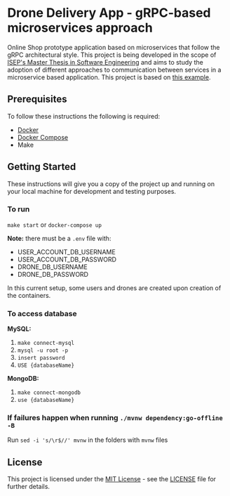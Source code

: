 # Drone Delivery App - gRPC-based microservices approach 

Online Shop prototype application based on microservices that follow the gRPC architectural style. This project is being developed in the scope of [ISEP's Master Thesis in Software Engineering](https://www.isep.ipp.pt/Course/Course/87) and aims to study the adoption of different approaches to communication between services in a microservice based application. This project is based on [this example](https://docs.microsoft.com/en-us/azure/architecture/microservices/model/domain-analysis).  

## Prerequisites

To follow these instructions the following is required:  
- [Docker](https://www.docker.com/)  
- [Docker Compose](https://docs.docker.com/compose/install/)  
- Make

## Getting Started

These instructions will give you a copy of the project up and running on your local machine for development and testing purposes.

### To run

`make start` or `docker-compose up`

**Note:** there must be a `.env` file with:  
- USER_ACCOUNT_DB_USERNAME  
- USER_ACCOUNT_DB_PASSWORD  
- DRONE_DB_USERNAME  
- DRONE_DB_PASSWORD

In this current setup, some users and drones are created upon creation of the containers.

### To access database

**MySQL:**  
1. `make connect-mysql`  
2. `mysql -u root -p`
3. `insert password`  
4. `USE {databaseName}`

**MongoDB:**  
1. `make connect-mongodb`  
2. `use {databaseName}`

### If failures happen when running `./mvnw dependency:go-offline -B`

Run `sed -i 's/\r$//' mvnw` in the folders with `mvnw` files

## License

This project is licensed under the [MIT License](LICENSE) - see the [LICENSE](LICENSE) file for further details.
